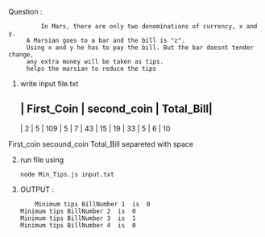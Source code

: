 
Question :

             In Mars, there are only two denominations of currency, x and y.
	     A Marsian goes to a bar and the bill is "z".
	     Using x and y he has to pay the bill. But the bar doesnt tender change,
	     any extra money will be taken as tips.
	     helps the marsian to reduce the tips




1) write input file.txt

      | First_Coin |  second_coin | Total_Bill|
      ----------------------------------------
      | 2          | 5            | 109
      | 5          | 7            | 43
      | 15         | 19           | 33
      | 5          | 6            | 10


First_coin secound_coin Total_Bill  separeted with space



2) run file using

       node Min_Tips.js input.txt


3) OUTPUT :

           Minimum tips BillNumber 1  is  0
	   Minimum tips BillNumber 2  is  0
	   Minimum tips BillNumber 3  is  1
	   Minimum tips BillNumber 4  is  0







